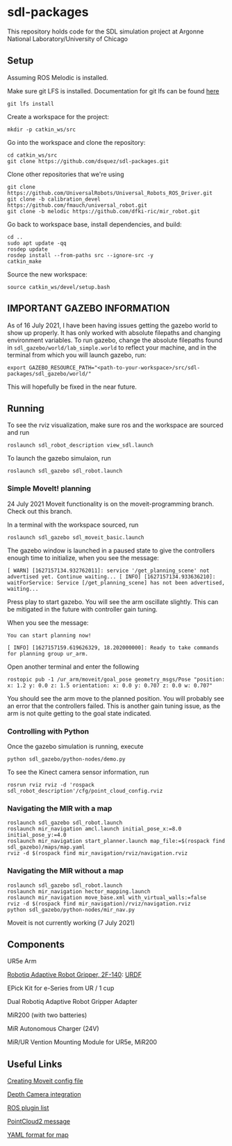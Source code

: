 # sdl-packages

This repository holds code for the SDL simulation project at Argonne National Laboratory/University of Chicago

## Setup
Assuming ROS Melodic is installed.

Make sure git LFS is installed. Documentation for git lfs can be found [here](https://git-lfs.github.com/)

`git lfs install`

Create a workspace for the project:

`mkdir -p catkin_ws/src`

Go into the workspace and clone the repository:
```
cd catkin_ws/src
git clone https://github.com/dsquez/sdl-packages.git
```

Clone other repositories that we're using
```
git clone https://github.com/UniversalRobots/Universal_Robots_ROS_Driver.git
git clone -b calibration_devel https://github.com/fmauch/universal_robot.git
git clone -b melodic https://github.com/dfki-ric/mir_robot.git
```

Go back to workspace base, install dependencies, and build:
```
cd ..
sudo apt update -qq
rosdep update
rosdep install --from-paths src --ignore-src -y
catkin_make
```

Source the new workspace:

`source catkin_ws/devel/setup.bash`

## IMPORTANT GAZEBO INFORMATION
As of 16 July 2021, I have been having issues getting the gazebo world to show up properly. It has only worked with absolute filepaths and changing environment variables. To run gazebo, change the absolute filepaths found in `sdl_gazebo/world/lab_simple.world` to reflect your machine, and in the terminal from which you will launch gazebo, run:

`export GAZEBO_RESOURCE_PATH="<path-to-your-workspace>/src/sdl-packages/sdl_gazebo/world/"`

This will hopefully be fixed in the near future.

## Running
To see the rviz visualization, make sure ros and the workspace are sourced and run

`roslaunch sdl_robot_description view_sdl.launch`

To launch the gazebo simulaion, run

`roslaunch sdl_gazebo sdl_robot.launch`

### Simple MoveIt! planning
24 July 2021
Moveit functionality is on the moveit-programming branch. Check out this branch.

In a terminal with the workspace sourced, run

`roslaunch sdl_gazebo sdl_moveit_basic.launch`

The gazebo window is launched in a paused state to give the controllers enough time to initialize, when you see the message:

`[ WARN] [1627157134.932762011]: service '/get_planning_scene' not advertised yet. Continue waiting...
[ INFO] [1627157134.933636210]: waitForService: Service [/get_planning_scene] has not been advertised, waiting... `

Press play to start gazebo. You will see the arm oscillate slightly. This can be mitigated in the future with controller gain tuning.

When you see the message:

`You can start planning now!`

`[ INFO] [1627157159.619626329, 18.202000000]: Ready to take commands for planning group ur_arm.`

Open another terminal and enter the following

`rostopic pub -1 /ur_arm/moveit/goal_pose geometry_msgs/Pose "position:
  x: 1.2
  y: 0.0
  z: 1.5
orientation:
  x: 0.0
  y: 0.707
  z: 0.0
  w: 0.707"`
  
You should see the arm move to the planned position. You will probably see an error that the controllers failed. This is another gain tuning issue, as the arm is not quite getting to the goal state indicated.

### Controlling with Python
Once the gazebo simulation is running, execute

`python sdl_gazebo/python-nodes/demo.py`

To see the Kinect camera sensor information, run

`rosrun rviz rviz -d 'rospack sdl_robot_description'/cfg/point_cloud_config.rviz`

### Navigating the MIR with a map
```
roslaunch sdl_gazebo sdl_robot.launch
roslaunch mir_navigation amcl.launch initial_pose_x:=8.0 initial_pose_y:=4.0
roslaunch mir_navigation start_planner.launch map_file:=$(rospack find sdl_gazebo)/maps/map.yaml
rviz -d $(rospack find mir_navigation/rviz/navigation.rviz
```

### Navigating the MIR without a map
```
roslaunch sdl_gazebo sdl_robot.launch
roslaunch mir_navigation hector_mapping.launch
roslaunch mir_navigation move_base.xml with_virtual_walls:=false
rviz -d $(rospack find mir_navigation)/rviz/navigation.rviz
python sdl_gazebo/python-nodes/mir_nav.py
```

Moveit is not currently working (7 July 2021)

## Components
UR5e Arm

[Robotiq Adaptive Robot Gripper, 2F-140](https://robotiq.com/products/2f85-140-adaptive-robot-gripper?ref=nav_product_new_button): [URDF](https://github.com/Improbable-AI/airobot/blob/master/src/airobot/urdfs/ur5e_2f140_pybullet.urdf)

EPick Kit for e-Series from UR / 1 cup

Dual Robotiq Adaptive Robot Gripper Adapter

MiR200 (with two batteries)

MiR Autonomous Charger (24V)

MiR/UR Vention Mounting Module for UR5e, MiR200

## Useful Links
[Creating Moveit config file](http://docs.ros.org/en/melodic/api/moveit_tutorials/html/doc/setup_assistant/setup_assistant_tutorial.html)

[Depth Camera integration](http://gazebosim.org/tutorials?tut=ros_depth_camera&cat=connect_ros)

[ROS plugin list](http://gazebosim.org/tutorials?tut=ros_gzplugins&cat=connect_ros)

[PointCloud2 message](http://docs.ros.org/en/melodic/api/sensor_msgs/html/msg/PointCloud2.html)

[YAML format for map](https://wiki.ros.org/map_server)
